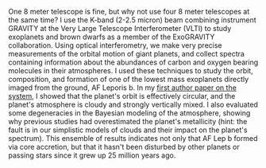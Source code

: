 One 8 meter telescope is fine, but why not use four 8 meter telescopes at the same time? I use the K-band (2-2.5 micron) beam combining instrument GRAVITY at the Very Large Telescope Interferometer (VLTI) to study exoplanets and brown dwarfs as a member of the ExoGRAVITY collaboration. Using optical interferometry, we make very precise measurements of the orbital motion of giant planets, and collect spectra containing information about the abundances of carbon and oxygen bearing molecules in their atmospheres. I used these techniques to study the orbit, composition, and formation of one of the lowest mass exoplanets directly imaged from the ground, AF Leporis b. In my <a href="https://arxiv.org/abs/2411.05917">first author paper on the system</a>, I showed that the planet's orbit is effectively circular, and the planet's atmosphere is cloudy and strongly vertically mixed. I also evaluated some degeneracies in the Bayesian modeling of the atmosphere, showing why previous studies had overestimated the planet's metallicity (hint: the fault is in our simplistic models of clouds and their impact on the planet's spectrum). This ensemble of results indicates not only that AF Lep b formed via core accretion, but that it hasn't been disturbed by other planets or passing stars since it grew up 25 million years ago.